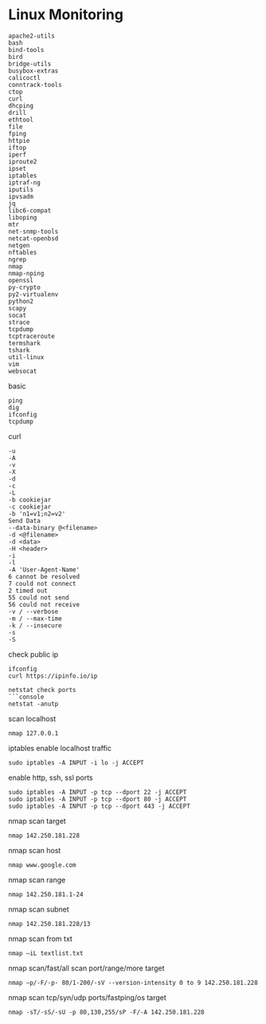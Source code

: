 # Linux Monitoring
```
apache2-utils
bash
bind-tools
bird
bridge-utils
busybox-extras
calicoctl
conntrack-tools
ctop
curl
dhcping
drill
ethtool
file
fping
httpie
iftop
iperf
iproute2
ipset
iptables
iptraf-ng
iputils
ipvsadm
jq
libc6-compat
liboping
mtr
net-snmp-tools
netcat-openbsd
netgen
nftables
ngrep
nmap
nmap-nping
openssl
py-crypto
py2-virtualenv
python2
scapy
socat
strace
tcpdump
tcptraceroute
termshark
tshark
util-linux
vim
websocat
```
basic
```console
ping
dig
ifconfig
tcpdump
```
curl
```console
-u
-A
-v
-X
-d
-c
-L
-b cookiejar
-c cookiejar
-b 'n1=v1;n2=v2'
Send Data
--data-binary @<filename>
-d <@filename>
-d <data>
-H <header>
-i
-l
-A 'User-Agent-Name'
6 cannot be resolved
7 could not connect
2 timed out
55 could not send
56 could not receive
-v / --verbose
-m / --max-time
-k / --insecure
-s
-S
```
check public ip
```console
ifconfig
curl https://ipinfo.io/ip
```
```
netstat check ports
```console
netstat -anutp
```
scan localhost
```
nmap 127.0.0.1
```
iptables enable localhost traffic
```console
sudo iptables -A INPUT -i lo -j ACCEPT
```
enable http, ssh, ssl ports
```console
sudo iptables -A INPUT -p tcp --dport 22 -j ACCEPT
sudo iptables -A INPUT -p tcp --dport 80 -j ACCEPT
sudo iptables -A INPUT -p tcp --dport 443 -j ACCEPT
```
nmap scan target
```console
nmap 142.250.181.228
```
nmap scan host
```console
nmap www.google.com
```
nmap scan range
```console
nmap 142.250.181.1-24
```
nmap scan subnet
```console
nmap 142.250.181.228/13
```
nmap scan from txt
```console
nmap –iL textlist.txt
```
nmap scan/fast/all scan port/range/more target
```console
nmap –p/-F/-p- 80/1-200/-sV --version-intensity 0 to 9 142.250.181.228
```
nmap scan tcp/syn/udp ports/fastping/os target
```console
nmap -sT/-sS/-sU -p 80,130,255/sP -F/-A 142.250.181.228
```
